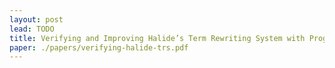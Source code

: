 ```yaml
---
layout: post
lead: TODO
title: Verifying and Improving Halide’s Term Rewriting System with Program Synthesis
paper: ./papers/verifying-halide-trs.pdf
---
```

